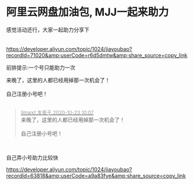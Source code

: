 # 阿里云网盘加油包, MJJ一起来助力


感觉活动还行，大家一起助力分享下<img src="static/image/smiley/yct/013.gif" smilieid="43" border="0" alt="" /> <br />
<br />
<br />
https://developer.aliyun.com/topic/1024/jiayoubao?recordId=71020&amp;userCode=r6d5dmtw&amp;share_source=copy_link

前排提示:一个号只能助力一次

来晚了，这里的人都已经用掉那一次机会了！<br />
<br />
自己注册小号吧！<br />
<br />
<img src="static/image/smiley/default/time.gif" smilieid="15" border="0" alt="" /><img src="static/image/smiley/default/time.gif" smilieid="15" border="0" alt="" /><img src="static/image/smiley/default/time.gif" smilieid="15" border="0" alt="" />

<div class="quote"><blockquote><font size="2"><a href="https://www.hostloc.com/forum.php?mod=redirect&amp;goto=findpost&amp;pid=9339705&amp;ptid=757494" target="_blank"><font color="#999999">llmwxt 发表于 2020-10-23 10:07</font></a></font><br />
来晚了，这里的人都已经用掉那一次机会了！<br />
<br />
自己注册小号吧！</blockquote></div><br />
<img src="static/image/smiley/yct/002.gif" smilieid="30" border="0" alt="" />

自己弄小号助力比较快

https://developer.aliyun.com/topic/1024/jiayoubao?recordId=63818&amp;userCode=a9a83fye&amp;share_source=copy_link
